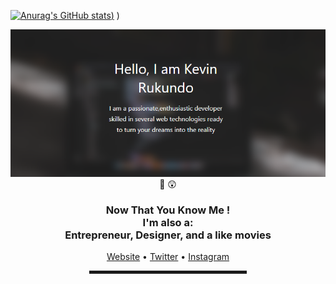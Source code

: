  <!-- Hi there! Feel free to make this your own but don't dare use my info -->
[![Anurag's GitHub stats](https://github-readme-stats.vercel.app/api?username=rukundo-kevin&count_private=true))](https://github.com/anuraghazra/github-readme-stats&show_icons=true)
)
<div align="center">
  <a href="https://rukundo-kevin.github.io"><img src="kevin rukundo2.PNG" alt="kevin's Header"></a>
  <br>
👋 😲
<h3>Now That You Know Me ! 
 <br>I'm also a: <br>Entrepreneur, Designer, and a like movies</h3>
 <a href="https://rukundo-kevin.github.io" target="_blank">Website</a> • 
 <a href="https://www.twitter.com/CtzenKevin" target="_blank">Twitter</a> •
 <a href="https://www.instagram.com/kevin_4armaci/" target="_blank">Instagram</a> </h4>

<hr width="50%" style="height:5px;">

